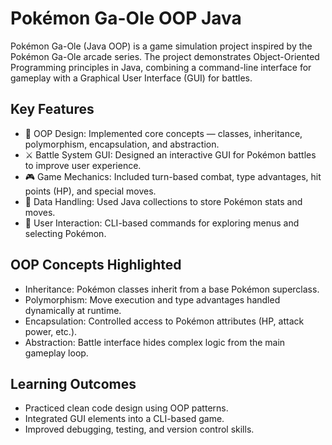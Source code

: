 # Pokémon Ga-Ole OOP Java
Pokémon Ga-Ole (Java OOP) is a game simulation project inspired by the Pokémon Ga-Ole arcade series.
The project demonstrates Object-Oriented Programming principles in Java, combining a command-line interface for gameplay with a Graphical User Interface (GUI) for battles.

## Key Features
- 🐉 OOP Design: Implemented core concepts — classes, inheritance, polymorphism, encapsulation, and abstraction.
- ⚔️ Battle System GUI: Designed an interactive GUI for Pokémon battles to improve user experience.
- 🎮 Game Mechanics: Included turn-based combat, type advantages, hit points (HP), and special moves.
- 💾 Data Handling: Used Java collections to store Pokémon stats and moves.
- 🔑 User Interaction: CLI-based commands for exploring menus and selecting Pokémon.

## OOP Concepts Highlighted
- Inheritance: Pokémon classes inherit from a base Pokémon superclass.
- Polymorphism: Move execution and type advantages handled dynamically at runtime.
- Encapsulation: Controlled access to Pokémon attributes (HP, attack power, etc.).
- Abstraction: Battle interface hides complex logic from the main gameplay loop.

## Learning Outcomes
- Practiced clean code design using OOP patterns.
- Integrated GUI elements into a CLI-based game.
- Improved debugging, testing, and version control skills.

